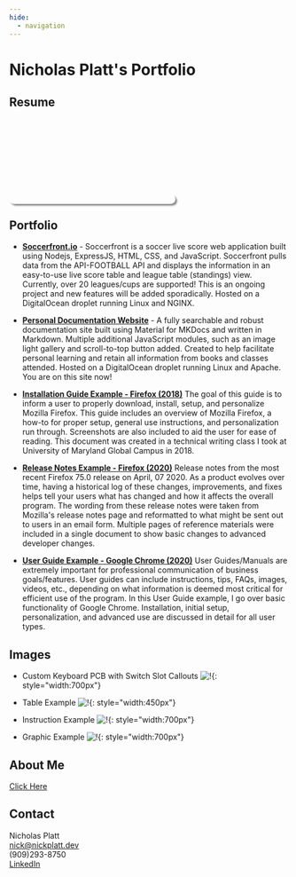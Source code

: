 ```yaml
---
hide:
  - navigation
---
```

# Nicholas Platt's Portfolio

## Resume
<object data="https://nicklyss.com/media/uploads/2022/04/Nicholas-Platt-Resume-2022.pdf" type="application/pdf" scrolling="no" width="100%" height="600px" style="border-radius:10px; overflow: hidden; box-shadow: 3px 3px 3px #888;">
        <embed src="https://nicklyss.com/media/uploads/2022/04/Nicholas-Platt-Resume-2022.pdf" type="application/pdf" />
    </object>

## Portfolio
* [**Soccerfront.io**](https://soccerfront.io) - Soccerfront is a soccer live score web application built using Nodejs, ExpressJS, HTML, CSS, and JavaScript.  Soccerfront pulls data from the API-FOOTBALL API and displays the information in an easy-to-use live score table and league table (standings) view.  Currently, over 20 leagues/cups are supported!  This is an ongoing project and new features will be added sporadically.  Hosted on a DigitalOcean droplet running Linux and NGINX.

* [**Personal Documentation Website**](https://docs.nicklyss.com) - A fully searchable and robust documentation site built using Material for MKDocs and written in Markdown.  Multiple additional JavaScript modules, such as an image light gallery and scroll-to-top button added.  Created to help facilitate personal learning and retain all information from books and classes attended.  Hosted on a DigitalOcean droplet running Linux and Apache.  You are on this site now!

* [**Installation Guide Example - Firefox (2018)**](https://nicklyss.com/wp-content/uploads/2020/04/Firefox-Instructional-Guide-Nick-Platt.pdf)  The goal of this guide is to inform a user to properly download, install, setup, and personalize Mozilla Firefox. This guide includes an overview of Mozilla Firefox, a how-to for proper setup, general use instructions, and personalization run through. Screenshots are also included to aid the user for ease of reading. This document was created in a technical writing class I took at University of Maryland Global Campus in 2018.

* [**Release Notes Example - Firefox (2020)**](https://nicklyss.com/wp-content/uploads/2020/04/Firefox-75.0-Release-Notes.pdf)  Release notes from the most recent Firefox 75.0 release on April, 07 2020. As a product evolves over time, having a historical log of these changes, improvements, and fixes helps tell your users what has changed and how it affects the overall program. The wording from these release notes were taken from Mozilla's release notes page and reformatted to what might be sent out to users in an email form. Multiple pages of reference materials were included in a single document to show basic changes to advanced developer changes.

* [**User Guide Example - Google Chrome (2020)**](https://nicklyss.com/userguide)  User Guides/Manuals are extremely important for professional communication of business goals/features. User guides can include instructions, tips, FAQs, images, videos, etc., depending on what information is deemed most critical for efficient use of the program. In this User Guide example, I go over basic functionality of Google Chrome. Installation, initial setup, personalization, and advanced use are discussed in detail for all user types.


## Images
* Custom Keyboard PCB with Switch Slot Callouts ![!](https://nicklyss.com/wp-content/uploads/2020/05/Keyboard-PCB.png){: style="width:700px"}

* Table Example ![!](https://nicklyss.com/wp-content/uploads/2020/08/table.jpg){: style="width:450px"}  

* Instruction Example ![!](https://nicklyss.com/wp-content/uploads/2020/08/arrow.png){: style="width:700px"}  

* Graphic Example ![!](https://nicklyss.com/media/uploads/2021/03/lewy.png){: style="width:700px"}

## About Me
[Click Here](https://docs.nicklyss.com/about)  

## Contact
Nicholas Platt  
nick@nickplatt.dev  
(909)293-8750  
[LinkedIn](https://www.linkedin.com/in/nicholas-platt/)
